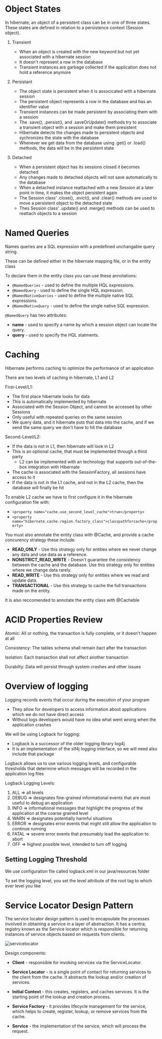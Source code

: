 # Object States

In hibernate, an object of a persistent class can be in one of three states. These states are defined in relation to a persistence context (Session object).

1. Transient

    - When an object is created with the new keyword but not yet associated with a hibernate session
    - It doesn't represent a row in the database
    - Transient instances are garbage collected if the application does not hold a reference anymore

2. Persistant

    - The object state is persistent when it is associcated with a hibernate session
    - The persistent object represents a row in the database and has an identifier value
    - Transient instances can be made persistent by associating them with a session
    - The .save(), .persist(), and .saveOrUpdate() methods try to associate a transient object with a session and make them presistent
    - Hibernate detects the changes made to persistent objects and sychronizes the state with the database
    - Whenever we get data from the database using .get() or .load() methods, the data will be in the persistent state

3. Detached
    - When a persistent object has its sessions closed it becomes detached
    - Any changes made to detached objects will not save automatically to the database
    - When a detached instance reattached with a new Session at a later point in time, it makes the object persistent again
    - The Session class' .close(), .evict(), and .clear() methods are used to move a persistent object to the detached state
    - Thes Session class' .update() and .merge() methods can be used to reattach objects to a session

# Named Queries

Names queries are a SQL expression with a predefined unchangable query string.

These can be defined either in the hibernate mapping file, or in the entity class

To declare them in the entity class you can use these annotations:

-   `@NamedQueries` - used to define the multiple HQL expressions.
-   `@NamedQuery` - used to define the single HQL expression.
-   `@NamedNativeQueries` - used to define the multiple native SQL expressions.
-   `@NamedNativeQuery` - used to define the single native SQL expression.

`@NamedQuery` has two attributes:

-   **name** - used to specify a name by which a session object can locate the query.
-   **query** - used to specify the HQL statments.

# Caching

Hibernate performs caching to optimize the performance of an application

There are two levels of caching in hibernate, L1 and L2

First-Level/L1:

-   The first place hibernate looks for data
-   This is automatically implemented by hibernate
-   Associated with the Session Object, and cannot be accessed by other Sessions
-   Only useful with repeated queries on the same session
-   We query data, and it hibernate puts that data into the cache, and if we send the same query we don't have to hit the database

Second-Level/L2:

-   If the data is not in L1, then hibernate will look in L2
-   This is an optional cache, that must be implemented through a third party
    -   L2 can be implemented with an technology that supports out-of-the-box integration with Hibernate
-   The cache is associated with the SessionFactory, all sessions have access to it
-   If the data is not in the L1 cache, and not in the L2 cache, then the database will finally be hit

To enable L2 cache we have to first configure it in the hibernate configuration file with:

-   `<property name="cache.use_second_level_cache">true</property>`
-   `<property name="hibernate.cache.region.factory_class">classpathforcache</property>`

You must also annotate the entity class with @Cache, and provide a cache concurency strategy these include:

-   **READ_ONLY** - Use this strategy only for entities where we never change any data and use data as a reference.
-   **NONSTRICT_READ_WRITE** - Doesn't guarantee the consistency between the cache and the database. Use this strategy only for entities where we change data rarely.
-   **READ_WRITE** - Use this strategy only for entities where we read and update data.
-   **TRANSACTIONAL** - Use this strategy to cache the full transactions made on the entity.

It is also reccomended to annotate the entity class with @Cacheble

# ACID Properties Review

Atomic: All or nothing, the transaction is fully complete, or it doesn't happen at all

Consistency: The tables schema shall remain itact after the transaction

Isolation: Each transaction shall not affect another transaction

Durabilty: Data will persist through system crashes and other issues

# Overview of logging

Logging records events that occur during the execution of your program

-   They allow for developers to access information about applications which we do not have direct access
-   Without logs developers would have no idea what went wrong when the application crashes

We will be using Logback for logging:

- Logback is a successor of the older logging library log4j
- It is an implementation of the slf4j logging interface, so we will need also include that package

Logback allows us to use various logging levels, and configurable thresholds that determine which messages will be recorded in the application log files

Logback Logging Levels:

1. ALL => all levels
2. DEBUG => designates fine-grained informational events that are most useful to debug an application
3. INFO => informational messages that highlight the progress of the application at the coarse grained level
4. WARN => designates potentially harmful situations
5. ERROR => designates error events that might still allow the application to continue running
6. FATAL => severe error events that presumably lead the application to abort
7. OFF => highest possible level, intended to turn off logging

## Setting Logging Threshold

We use configuration file called logback.xml in our java/resources folder

To set the logging level, you set the level attribute of the root tag to which ever level you like

# Service Locator Design Pattern

The service locator design pattern is used to encapsulate the processes involved in obtaining a service in a layer of abstraction. It has a centra; registry known as the Service locator which is responsible for returning instances of service objects based on requests from clients.

![servicelocator](service-locator.png)

Design components:

-   **Client** - responsible for invoking services via the ServiceLocator.

-   **Service Locator** – is a single point of contact for returning services to the client from the cache. It abstracts the lookup and/or creation of services.

-   **Initial Context** - this creates, registers, and caches services. It is the starting point of the lookup and creation process.

-   **Service Factory** - it provides lifecycle management for the service, which helps to create, register, lookup, or remove services from the cache.

-   **Service** - the implementation of the service, which will process the request.

